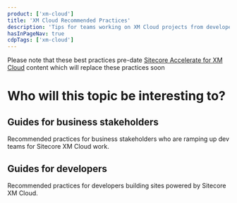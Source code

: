 ```yaml
---
product: ['xm-cloud']
title: 'XM Cloud Recommended Practices'
description: 'Tips for teams working on XM Cloud projects from developers in the field'
hasInPageNav: true
cdpTags: ['xm-cloud']
---
```


<Alert status="info">
  <AlertIcon />
    Please note that these best practices pre-date <a href="/learn/accelerate/xm-cloud">Sitecore Accelerate for XM Cloud</a> content which will replace these practices soon
</Alert>


# Who will this topic be interesting to?

## Guides for business stakeholders

Recommended practices for business stakeholders who are ramping up dev teams for Sitecore XM Cloud work.

## Guides for developers

Recommended practices for developers building sites powered by Sitecore XM Cloud.
